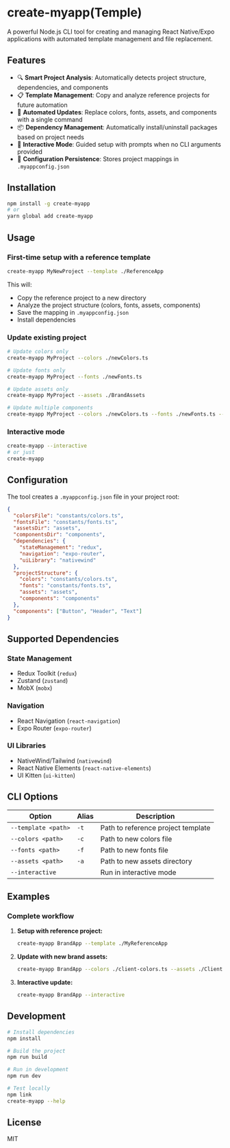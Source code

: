 # create-myapp(Temple)

A powerful Node.js CLI tool for creating and managing React Native/Expo applications with automated template management and file replacement.

## Features

- 🔍 **Smart Project Analysis**: Automatically detects project structure, dependencies, and components
- 📋 **Template Management**: Copy and analyze reference projects for future automation  
- 🔄 **Automated Updates**: Replace colors, fonts, assets, and components with a single command
- 📦 **Dependency Management**: Automatically install/uninstall packages based on project needs
- 🎯 **Interactive Mode**: Guided setup with prompts when no CLI arguments provided
- 🔧 **Configuration Persistence**: Stores project mappings in `.myappconfig.json`

## Installation

```bash
npm install -g create-myapp
# or
yarn global add create-myapp
```

## Usage

### First-time setup with a reference template

```bash
create-myapp MyNewProject --template ./ReferenceApp
```

This will:
- Copy the reference project to a new directory
- Analyze the project structure (colors, fonts, assets, components)
- Save the mapping in `.myappconfig.json`
- Install dependencies

### Update existing project

```bash
# Update colors only
create-myapp MyProject --colors ./newColors.ts

# Update fonts only  
create-myapp MyProject --fonts ./newFonts.ts

# Update assets only
create-myapp MyProject --assets ./BrandAssets

# Update multiple components
create-myapp MyProject --colors ./newColors.ts --fonts ./newFonts.ts --assets ./BrandAssets
```

### Interactive mode

```bash
create-myapp --interactive
# or just
create-myapp
```

## Configuration

The tool creates a `.myappconfig.json` file in your project root:

```json
{
  "colorsFile": "constants/colors.ts",
  "fontsFile": "constants/fonts.ts", 
  "assetsDir": "assets",
  "componentsDir": "components",
  "dependencies": {
    "stateManagement": "redux",
    "navigation": "expo-router",
    "uiLibrary": "nativewind"
  },
  "projectStructure": {
    "colors": "constants/colors.ts",
    "fonts": "constants/fonts.ts",
    "assets": "assets",
    "components": "components"
  },
  "components": ["Button", "Header", "Text"]
}
```

## Supported Dependencies

### State Management
- Redux Toolkit (`redux`)
- Zustand (`zustand`) 
- MobX (`mobx`)

### Navigation
- React Navigation (`react-navigation`)
- Expo Router (`expo-router`)

### UI Libraries
- NativeWind/Tailwind (`nativewind`)
- React Native Elements (`react-native-elements`)
- UI Kitten (`ui-kitten`)

## CLI Options

| Option | Alias | Description |
|--------|-------|-------------|
| `--template <path>` | `-t` | Path to reference project template |
| `--colors <path>` | `-c` | Path to new colors file |
| `--fonts <path>` | `-f` | Path to new fonts file |
| `--assets <path>` | `-a` | Path to new assets directory |
| `--interactive` | | Run in interactive mode |

## Examples

### Complete workflow

1. **Setup with reference project:**
   ```bash
   create-myapp BrandApp --template ./MyReferenceApp
   ```

2. **Update with new brand assets:**
   ```bash
   create-myapp BrandApp --colors ./client-colors.ts --assets ./ClientAssets
   ```

3. **Interactive update:**
   ```bash
   create-myapp BrandApp --interactive
   ```

## Development

```bash
# Install dependencies
npm install

# Build the project
npm run build

# Run in development
npm run dev

# Test locally
npm link
create-myapp --help
```

## License

MIT
